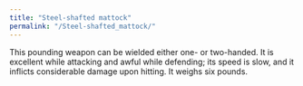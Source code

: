 ```yaml
---
title: "Steel-shafted mattock"
permalink: "/Steel-shafted_mattock/"
---
```


This pounding weapon can be wielded either one- or two-handed. It is
excellent while attacking and awful while defending; its speed is slow,
and it inflicts considerable damage upon hitting. It weighs six pounds.